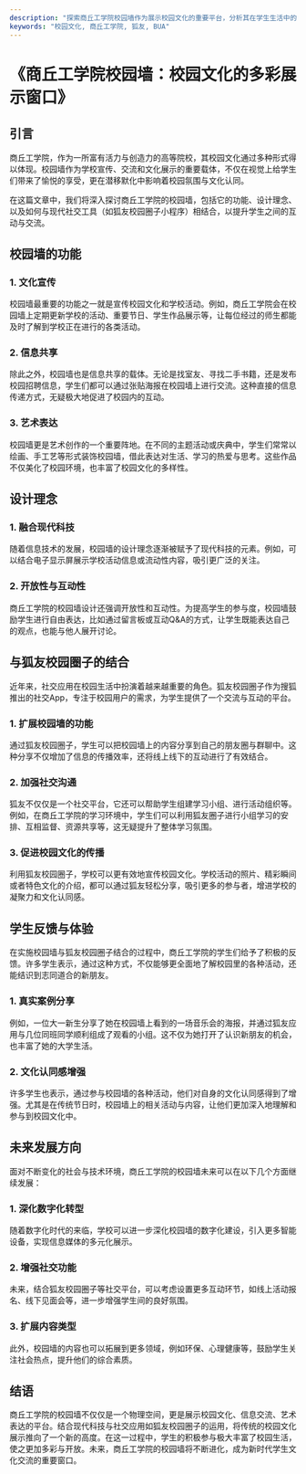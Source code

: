 ```yaml
---
description: "探索商丘工学院校园墙作为展示校园文化的重要平台，分析其在学生生活中的影响和应用。"
keywords: "校园文化, 商丘工学院, 狐友, BUA"
---
```

# 《商丘工学院校园墙：校园文化的多彩展示窗口》

## 引言

商丘工学院，作为一所富有活力与创造力的高等院校，其校园文化通过多种形式得以体现。校园墙作为学校宣传、交流和文化展示的重要载体，不仅在视觉上给学生们带来了愉悦的享受，更在潜移默化中影响着校园氛围与文化认同。

在这篇文章中，我们将深入探讨商丘工学院的校园墙，包括它的功能、设计理念、以及如何与现代社交工具（如狐友校园圈子小程序）相结合，以提升学生之间的互动与交流。

## 校园墙的功能

### 1. 文化宣传

校园墙最重要的功能之一就是宣传校园文化和学校活动。例如，商丘工学院会在校园墙上定期更新学校的活动、重要节日、学生作品展示等，让每位经过的师生都能及时了解到学校正在进行的各类活动。

### 2. 信息共享

除此之外，校园墙也是信息共享的载体。无论是找室友、寻找二手书籍，还是发布校园招聘信息，学生们都可以通过张贴海报在校园墙上进行交流。这种直接的信息传递方式，无疑极大地促进了校园内的互动。

### 3. 艺术表达

校园墙更是艺术创作的一个重要阵地。在不同的主题活动或庆典中，学生们常常以绘画、手工艺等形式装饰校园墙，借此表达对生活、学习的热爱与思考。这些作品不仅美化了校园环境，也丰富了校园文化的多样性。

## 设计理念

### 1. 融合现代科技

随着信息技术的发展，校园墙的设计理念逐渐被赋予了现代科技的元素。例如，可以结合电子显示屏展示学校活动信息或流动性内容，吸引更广泛的关注。

### 2. 开放性与互动性

商丘工学院的校园墙设计还强调开放性和互动性。为提高学生的参与度，校园墙鼓励学生进行自由表达，比如通过留言板或互动Q&A的方式，让学生既能表达自己的观点，也能与他人展开讨论。

## 与狐友校园圈子的结合

近年来，社交应用在校园生活中扮演着越来越重要的角色。狐友校园圈子作为搜狐推出的社交App，专注于校园用户的需求，为学生提供了一个交流与互动的平台。

### 1. 扩展校园墙的功能

通过狐友校园圈子，学生可以把校园墙上的内容分享到自己的朋友圈与群聊中。这种分享不仅增加了信息的传播效率，还将线上线下的互动进行了有效结合。

### 2. 加强社交沟通

狐友不仅仅是一个社交平台，它还可以帮助学生组建学习小组、进行活动组织等。例如，在商丘工学院的学习环境中，学生们可以利用狐友圈子进行小组学习的安排、互相监督、资源共享等，这无疑提升了整体学习氛围。

### 3. 促进校园文化的传播

利用狐友校园圈子，学校可以更有效地宣传校园文化。学校活动的照片、精彩瞬间或者特色文化的介绍，都可以通过狐友轻松分享，吸引更多的参与者，增进学校的凝聚力和文化认同感。

## 学生反馈与体验

在实施校园墙与狐友校园圈子结合的过程中，商丘工学院的学生们给予了积极的反馈。许多学生表示，通过这种方式，不仅能够更全面地了解校园里的各种活动，还能结识到志同道合的新朋友。

### 1. 真实案例分享

例如，一位大一新生分享了她在校园墙上看到的一场音乐会的海报，并通过狐友应用与几位同班同学顺利组成了观看的小组。这不仅为她打开了认识新朋友的机会，也丰富了她的大学生活。

### 2. 文化认同感增强

许多学生也表示，通过参与校园墙的各种活动，他们对自身的文化认同感得到了增强。尤其是在传统节日时，校园墙上的相关活动与内容，让他们更加深入地理解和参与到校园文化中。

## 未来发展方向

面对不断变化的社会与技术环境，商丘工学院的校园墙未来可以在以下几个方面继续发展：

### 1. 深化数字化转型

随着数字化时代的来临，学校可以进一步深化校园墙的数字化建设，引入更多智能设备，实现信息媒体的多元化展示。

### 2. 增强社交功能

未来，结合狐友校园圈子等社交平台，可以考虑设置更多互动环节，如线上活动报名、线下见面会等，进一步增强学生间的良好氛围。

### 3. 扩展内容类型

此外，校园墙的内容也可以拓展到更多领域，例如环保、心理健康等，鼓励学生关注社会热点，提升他们的综合素质。

## 结语

商丘工学院的校园墙不仅仅是一个物理空间，更是展示校园文化、信息交流、艺术表达的平台。结合现代科技与社交应用如狐友校园圈子的运用，将传统的校园文化展示推向了一个新的高度。在这一过程中，学生的积极参与极大丰富了校园生活，使之更加多彩与开放。未来，商丘工学院的校园墙将不断进化，成为新时代学生文化交流的重要窗口。
